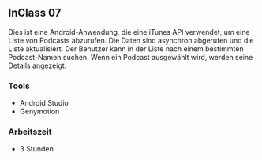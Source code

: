 ## InClass 07
Dies ist eine Android-Anwendung, die eine iTunes API verwendet, um eine Liste von Podcasts abzurufen. Die Daten sind asynchron abgerufen und die Liste aktualisiert. Der Benutzer kann in der Liste nach einem bestimmten Podcast-Namen suchen. Wenn ein Podcast ausgewählt wird, werden seine Details angezeigt.

### Tools
- Android Studio
- Genymotion
### Arbeitszeit
- 3 Stunden

